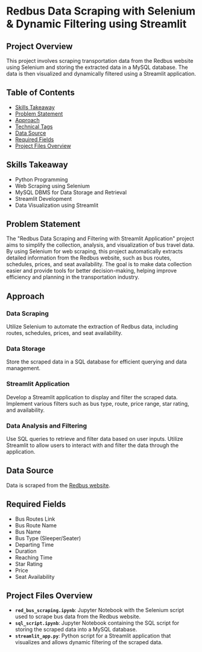 # Redbus Data Scraping with Selenium & Dynamic Filtering using Streamlit

## Project Overview
This project involves scraping transportation data from the Redbus website using Selenium and storing the extracted data in a MySQL database. The data is then visualized and dynamically filtered using a Streamlit application.

## Table of Contents
- [Skills Takeaway](#skills-takeaway)
- [Problem Statement](#problem-statement)
- [Approach](#approach)
- [Technical Tags](#technical-tags)
- [Data Source](#data-source)
- [Required Fields](#required-fields)
- [Project Files Overview](#project-files-overview)

## Skills Takeaway
- Python Programming
- Web Scraping using Selenium
- MySQL DBMS for Data Storage and Retrieval
- Streamlit Development
- Data Visualization using Streamlit

## Problem Statement
The "Redbus Data Scraping and Filtering with Streamlit Application" project aims to simplify the collection, analysis, and visualization of bus travel data. By using Selenium for web scraping, this project automatically extracts detailed information from the Redbus website, such as bus routes, schedules, prices, and seat availability. The goal is to make data collection easier and provide tools for better decision-making, helping improve efficiency and planning in the transportation industry.

## Approach

### Data Scraping
Utilize Selenium to automate the extraction of Redbus data, including routes, schedules, prices, and seat availability.

### Data Storage
Store the scraped data in a SQL database for efficient querying and data management.

### Streamlit Application
Develop a Streamlit application to display and filter the scraped data. Implement various filters such as bus type, route, price range, star rating, and availability.

### Data Analysis and Filtering
Use SQL queries to retrieve and filter data based on user inputs. Utilize Streamlit to allow users to interact with and filter the data through the application.

## Data Source
Data is scraped from the [Redbus website](https://www.redbus.in/).

## Required Fields
- Bus Routes Link
- Bus Route Name
- Bus Name
- Bus Type (Sleeper/Seater)
- Departing Time
- Duration
- Reaching Time
- Star Rating
- Price
- Seat Availability

## Project Files Overview
- **`red_bus_scraping.ipynb`**: Jupyter Notebook with the Selenium script used to scrape bus data from the Redbus website.
- **`sql_script.ipynb`**: Jupyter Notebook containing the SQL script for storing the scraped data into a MySQL database.
- **`streamlit_app.py`**: Python script for a Streamlit application that visualizes and allows dynamic filtering of the scraped data.

